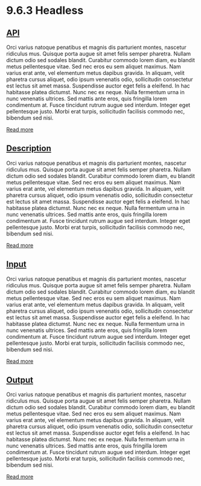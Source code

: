 # 9.6.3 Headless <!-- {docsify-ignore-all} -->  

## [API](api)
Orci varius natoque penatibus et magnis dis parturient montes, nascetur ridiculus mus. Quisque porta augue sit amet felis semper pharetra. Nullam dictum odio sed sodales blandit. Curabitur commodo lorem diam, eu blandit metus pellentesque vitae. Sed nec eros eu sem aliquet maximus. Nam varius erat ante, vel elementum metus dapibus gravida. In aliquam, velit pharetra cursus aliquet, odio ipsum venenatis odio, sollicitudin consectetur est lectus sit amet massa. Suspendisse auctor eget felis a eleifend. In hac habitasse platea dictumst. Nunc nec ex neque. Nulla fermentum urna in nunc venenatis ultrices. Sed mattis ante eros, quis fringilla lorem condimentum at. Fusce tincidunt rutrum augue sed interdum. Integer eget pellentesque justo. Morbi erat turpis, sollicitudin facilisis commodo nec, bibendum sed nisi.

[Read more](api)

## [Description](description)
Orci varius natoque penatibus et magnis dis parturient montes, nascetur ridiculus mus. Quisque porta augue sit amet felis semper pharetra. Nullam dictum odio sed sodales blandit. Curabitur commodo lorem diam, eu blandit metus pellentesque vitae. Sed nec eros eu sem aliquet maximus. Nam varius erat ante, vel elementum metus dapibus gravida. In aliquam, velit pharetra cursus aliquet, odio ipsum venenatis odio, sollicitudin consectetur est lectus sit amet massa. Suspendisse auctor eget felis a eleifend. In hac habitasse platea dictumst. Nunc nec ex neque. Nulla fermentum urna in nunc venenatis ultrices. Sed mattis ante eros, quis fringilla lorem condimentum at. Fusce tincidunt rutrum augue sed interdum. Integer eget pellentesque justo. Morbi erat turpis, sollicitudin facilisis commodo nec, bibendum sed nisi.

[Read more](description)

## [Input](input)
Orci varius natoque penatibus et magnis dis parturient montes, nascetur ridiculus mus. Quisque porta augue sit amet felis semper pharetra. Nullam dictum odio sed sodales blandit. Curabitur commodo lorem diam, eu blandit metus pellentesque vitae. Sed nec eros eu sem aliquet maximus. Nam varius erat ante, vel elementum metus dapibus gravida. In aliquam, velit pharetra cursus aliquet, odio ipsum venenatis odio, sollicitudin consectetur est lectus sit amet massa. Suspendisse auctor eget felis a eleifend. In hac habitasse platea dictumst. Nunc nec ex neque. Nulla fermentum urna in nunc venenatis ultrices. Sed mattis ante eros, quis fringilla lorem condimentum at. Fusce tincidunt rutrum augue sed interdum. Integer eget pellentesque justo. Morbi erat turpis, sollicitudin facilisis commodo nec, bibendum sed nisi.

[Read more](input)

## [Output](output)
Orci varius natoque penatibus et magnis dis parturient montes, nascetur ridiculus mus. Quisque porta augue sit amet felis semper pharetra. Nullam dictum odio sed sodales blandit. Curabitur commodo lorem diam, eu blandit metus pellentesque vitae. Sed nec eros eu sem aliquet maximus. Nam varius erat ante, vel elementum metus dapibus gravida. In aliquam, velit pharetra cursus aliquet, odio ipsum venenatis odio, sollicitudin consectetur est lectus sit amet massa. Suspendisse auctor eget felis a eleifend. In hac habitasse platea dictumst. Nunc nec ex neque. Nulla fermentum urna in nunc venenatis ultrices. Sed mattis ante eros, quis fringilla lorem condimentum at. Fusce tincidunt rutrum augue sed interdum. Integer eget pellentesque justo. Morbi erat turpis, sollicitudin facilisis commodo nec, bibendum sed nisi.

[Read more](output)